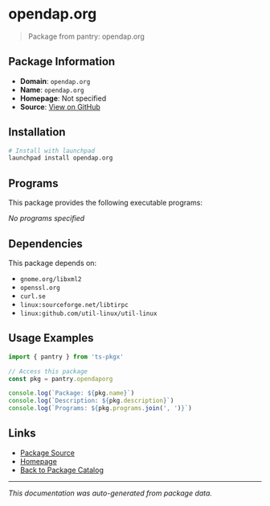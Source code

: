 # opendap.org

> Package from pantry: opendap.org

## Package Information

- **Domain**: `opendap.org`
- **Name**: `opendap.org`
- **Homepage**: Not specified
- **Source**: [View on GitHub](https://github.com/pkgxdev/pantry/tree/main/projects/opendap.org/package.yml)

## Installation

```bash
# Install with launchpad
launchpad install opendap.org
```

## Programs

This package provides the following executable programs:

*No programs specified*

## Dependencies

This package depends on:

- `gnome.org/libxml2`
- `openssl.org`
- `curl.se`
- `linux:sourceforge.net/libtirpc`
- `linux:github.com/util-linux/util-linux`

## Usage Examples

```typescript
import { pantry } from 'ts-pkgx'

// Access this package
const pkg = pantry.opendaporg

console.log(`Package: ${pkg.name}`)
console.log(`Description: ${pkg.description}`)
console.log(`Programs: ${pkg.programs.join(', ')}`)
```

## Links

- [Package Source](https://github.com/pkgxdev/pantry/tree/main/projects/opendap.org/package.yml)
- [Homepage](#)
- [Back to Package Catalog](../package-catalog.md)

---

*This documentation was auto-generated from package data.*
